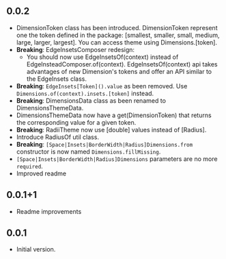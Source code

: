 ## 0.0.2
- DimensionToken class has been introduced. DimensionToken represent one the token defined in the package: [smallest, smaller, small, medium, large, larger, largest]. You can access theme using Dimensions.[token].
- **Breaking**: EdgeInsetsComposer redesign:
  - You should now use EdgeInsetsOf(context) instead of EdgeInsteadComposer.of(context). EdgeInsetsOf(context) api takes advantages of new Dimension's tokens and offer an API similar to the EdgeInsets class.
- **Breaking**: `EdgeInsets[Token]().value` as been removed. Use `Dimensions.of(context).insets.[token]` instead.
- **Breaking**: DimensionsData class as been renamed to DimensionsThemeData.
- DimensionsThemeData now have a get(DimensionToken) that returns the corresponding value for a given token.
- **Breaking**: RadiiTheme now use [double] values instead of [Radius].
- Introduce RadiusOf util class.
- **Breaking**: `[Space|Insets|BorderWidth|Radius]Dimensions.from` constructor is now named `Dimensions.fillMissing`.
- `[Space|Insets|BorderWidth|Radius]Dimensions` parameters are no more `required`.
- Improved readme

## 0.0.1+1
- Readme improvements

## 0.0.1
- Initial version.
